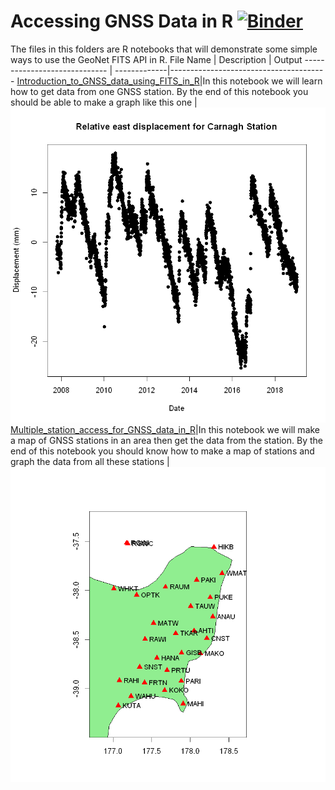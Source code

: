 # Accessing GNSS Data in R [![Binder](https://mybinder.org/badge_logo.svg)](https://mybinder.org/v2/gh/JenLowe/data_tutorials/master)
The files in this folders are R notebooks that will demonstrate some simple ways to use the GeoNet FITS API in R.
File Name                     | Description  | Output
----------------------------- | -------------|---------------------------------------
[Introduction_to_GNSS_data_using_FITS_in_R](Introduction_to_GNSS_data_using_FITS_in_R.ipynb)|In this notebook we will learn how to get data from one GNSS station. By the end of this notebook you should be able to make a graph like this one | <img src="plot.png">
[Multiple_station_access_for_GNSS_data_in_R](Multiple_station_access_for_GNSS_data_in_R.ipynb)|In this notebook we will make a map of GNSS stations in an area then get the data from the station. By the end of this notebook you should know how to make a map of stations and graph the data from all these stations | <img src="map.png">
